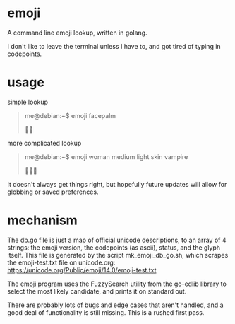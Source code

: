 # emoji
A command line emoji lookup, written in golang.

I don't like to leave the terminal unless I have to, and got tired of typing in codepoints.

# usage
simple lookup
> me@debian:~$ emoji facepalm
> 
> 🤦‍♂️

more complicated lookup
> me@debian:~$ emoji woman medium light skin vampire
>
>🧛🏼‍♀️


It doesn't always get things right, but hopefully future updates will allow for globbing or saved preferences.

# mechanism
The db.go file is just a map of official unicode descriptions, to an array of 4 strings: the emoji version, the codepoints (as ascii), status, and the glyph itself.  This file is generated by the script mk_emoji_db_go.sh, which scrapes the emoji-test.txt file on unicode.org: https://unicode.org/Public/emoji/14.0/emoji-test.txt

The emoji program uses the FuzzySearch utility from the go-edlib library to select the most likely candidate, and prints it on standard out.

There are probably lots of bugs and edge cases that aren't handled, and a good deal of functionality is still missing.  This is a rushed first pass.


